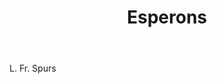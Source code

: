---
title: Esperons
letter: E
permalink: "/definitions/bld-esperons.html"
body: L. Fr. Spurs
published_at: '2018-07-07'
source: Black's Law Dictionary 2nd Ed (1910)
layout: post
---